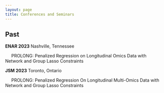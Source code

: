 ```yaml
---
layout: page
title: Conferences and Seminars
---
```


## Past

**ENAR 2023** Nashville, Tennessee

&nbsp;&nbsp;&nbsp;&nbsp; PROLONG: Penalized Regression on Longitudinal Omics Data with Network and Group Lasso Constraints

**JSM 2023** Toronto, Ontario

&nbsp;&nbsp;&nbsp;&nbsp; PROLONG: Penalized Regression On Longitudinal Multi-Omics Data with Network and Group Lasso Constraints
